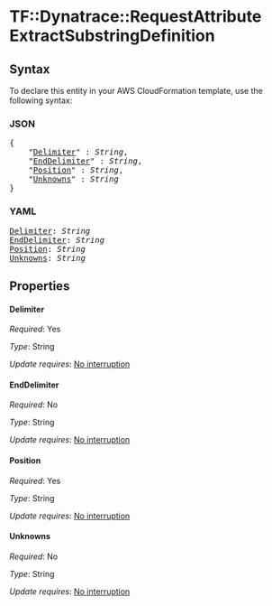 # TF::Dynatrace::RequestAttribute ExtractSubstringDefinition

## Syntax

To declare this entity in your AWS CloudFormation template, use the following syntax:

### JSON

<pre>
{
    "<a href="#delimiter" title="Delimiter">Delimiter</a>" : <i>String</i>,
    "<a href="#enddelimiter" title="EndDelimiter">EndDelimiter</a>" : <i>String</i>,
    "<a href="#position" title="Position">Position</a>" : <i>String</i>,
    "<a href="#unknowns" title="Unknowns">Unknowns</a>" : <i>String</i>
}
</pre>

### YAML

<pre>
<a href="#delimiter" title="Delimiter">Delimiter</a>: <i>String</i>
<a href="#enddelimiter" title="EndDelimiter">EndDelimiter</a>: <i>String</i>
<a href="#position" title="Position">Position</a>: <i>String</i>
<a href="#unknowns" title="Unknowns">Unknowns</a>: <i>String</i>
</pre>

## Properties

#### Delimiter

_Required_: Yes

_Type_: String

_Update requires_: [No interruption](https://docs.aws.amazon.com/AWSCloudFormation/latest/UserGuide/using-cfn-updating-stacks-update-behaviors.html#update-no-interrupt)

#### EndDelimiter

_Required_: No

_Type_: String

_Update requires_: [No interruption](https://docs.aws.amazon.com/AWSCloudFormation/latest/UserGuide/using-cfn-updating-stacks-update-behaviors.html#update-no-interrupt)

#### Position

_Required_: Yes

_Type_: String

_Update requires_: [No interruption](https://docs.aws.amazon.com/AWSCloudFormation/latest/UserGuide/using-cfn-updating-stacks-update-behaviors.html#update-no-interrupt)

#### Unknowns

_Required_: No

_Type_: String

_Update requires_: [No interruption](https://docs.aws.amazon.com/AWSCloudFormation/latest/UserGuide/using-cfn-updating-stacks-update-behaviors.html#update-no-interrupt)

